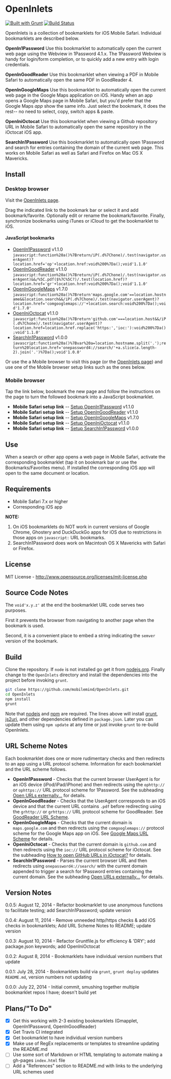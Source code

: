 # OpenInlets

[![Built with Grunt](https://cdn.gruntjs.com/builtwith.png)](http://gruntjs.com/)
[![Build Status](https://secure.travis-ci.org/mobilemind/OpenInlets.png?branch=master)](http://travis-ci.org/mobilemind/OpenInlets)

OpenInlets is a collection of bookmarklets for iOS Mobile Safari. Individual bookmarklets are
described below.

__OpenIn1Password__ Use this bookmarklet to automatically open the current web page using the
Webview in 1Password 4.1.x. The 1Password Webview is handy for login/form completion, or to
quickly add a new entry with login credentials.

__OpenInGoodReader__ Use this bookmarklet when viewing a PDF in Mobile Safari to automatically
open the same PDF in GoodReader 4.

__OpenInGoogleMaps__ Use this bookmarklet to automatically open the current web page in the
Google Maps application on iOS. Handy when an app opens a Google Maps page in Mobile Safari,
but you'd prefer that the Google Maps _app_ show the same info. Just select the bookmark, it does
the rest-- no need to select, copy, switch apps & paste.

__OpenIniOctocat__ Use this bookmarklet when viewing a Github repository URL in Mobile Safari to
automatically open the same repository in the iOctocat iOS app.

__SearchIn1Password__ Use this bookmarklet to automatically open 1Password and search for entries
containing the domain of the current web page. This works on Mobile Safari as well as Safari and
Firefox on Mac OS X Mavericks.


## Install
### Desktop browser
Visit the [OpenInlets page].

Drag the indicated link to the bookmark bar or select it and add bookmark/favorite. Optionally
edit or rename the bookmark/favorite. Finally, synchronize bookmarks using iTunes or iCloud to
get the bookmarklet to iOS.

#### JavaScript bookmarks
+ [OpenIn1Password] v1.1.0 `javascript:function%20a()%7Breturn/iP(.d%7Chone)/.test(navigator.userAgent)?location.href='op'+location.href:void%200%7Da();void'1.1.0'`
+ [OpenInGoodReader] v1.1.0 `javascript:function%20a()%7Breturn/iP(.d%7Chone)/.test(navigator.userAgent)&&/%5C.pdf($%7C%5C?)/.test(location.href)?location.href='gr'+location.href:void%200%7Da();void'1.1.0'`
+ [OpenInGoogleMaps] v1.7.0 `javascript:function%20a()%7Breturn'maps.google.com'==location.hostname&&location.search&&/iP(.d%7Chone)/.test(navigator.userAgent)?location.href='comgooglemaps://'+location.search:void%200%7Da();void'1.7.0'`
+ [OpenIniOctocat] v1.1.0 `javascript:function%20a()%7Breturn'github.com'===location.host&&/iP(.d%7Chone)/.test(navigator.userAgent)?location.href=location.href.replace('https:','ioc:'):void%200%7Da();void'1.1.0'`
+ [SearchIn1Password] v1.0.0 `javascript:function%20a()%7Bvar%20a=location.hostname.split('.');return%20location.href='onepassword4://search/'+a.slice(a.length-2).join('.')%7Da();void'1.0.0'`

Or use the a Mobile browser to visit this page (or the [OpenInlets page]) and use one of the Mobile
browser setup links such as the ones below.

### Mobile browser
Tap the link below, bookmark the new page and follow the instructions on the page to turn the
followed bookmark into a JavaScript bookmarklet.

+ **Mobile Safari setup link** -- [Setup OpenIn1Password] v1.1.0
+ **Mobile Safari setup link** -- [Setup OpenInGoodReader] v1.1.0
+ **Mobile Safari setup link** -- [Setup OpenInGoogleMaps] v1.7.0
+ **Mobile Safari setup link** -- [Setup OpenIniOctocat] v1.1.0
+ **Mobile Safari setup link** -- [Setup SearchIn1Password] v1.0.0

## Use
When a search or other app opens a web page in Mobile Safari, activate the corresponding bookmarklet
(tap it on bookmark bar or use the Bookmarks/Favorites menu). If installed the corresponding iOS
app will open to the same document or location.

## Requirements
* Mobile Safari 7.x or higher
* Corresponding iOS app

**NOTE:**
1. On iOS bookmarklets do NOT work in current versions of Google Chrome, Ghostery and DuckDuckGo apps
for iOS due to restrictions in those apps on `javascript:` URL bookmarks.
2. SearchIn1Password does work on Macintosh OS X Mavericks with Safari or Firefox.

## License
MIT License - <http://www.opensource.org/licenses/mit-license.php>

## Source Code Notes

The `void'x.y.z'` at the end the bookmarklet URL code serves two purposes.

First it prevents the browser from navigating to another page when the bookmark is used.

Second, it is a convenient place to embed a string indicating the `semver` version of the bookmark.

## Build
Clone the repository. If `node` is not installed go get it from [nodejs.org][nodejs]. Finally change to
the `OpenInlets` directory and install the dependencies into the project before invoking `grunt`.
```bash
git clone https://github.com/mobilemind/OpenInlets.git
cd OpenInlets
npm install
grunt
```

Note that [nodejs] and [npm] are required. The lines above will install [grunt], [js2uri], and other
dependencies defined in `package.json`. Later you can update them using `npm update` at any time or
just invoke `grunt` to re-build OpenInlets.

## URL Scheme Notes
Each bookmarklet does one or more rudimentary checks and then redirects to an app using a URL protocol
scheme. Information for each bookmarklet and the URL scheme follows.

* **OpenIn1Password** - Checks that the current browser UserAgent is for an iOS device (iPod/iPad/iPhone)
and then redirects using the `ophttp://` or `ophttps://` URL protocol scheme for 1Password. See the
subheading [Open URLs externally...][1Password URL Scheme] for details.
* **OpenInGoodReader** - Checks that the UserAgent corresponds to an iOS device and that the current URL
contains `.pdf` before redirecting using the `grhttp://` or `grhttps://` URL protocol scheme for GoodReader.
See [GoodReader URL Scheme].
* **OpenInGoogleMaps** - Checks that the current domain is `maps.google.com` and then redirects using
the `comgooglemaps://` protocol scheme for the Google Maps app on iOS. See [Google Maps URL Scheme]
for details.
* **OpenIniOctocat** - Checks that the current domain is `github.com` and then redirects using the
`ioc://` URL protocol scheme for iOctocat. See the subheading [How to open GitHub URLs in iOctocat?][iOctocat URL Scheme]
for details.
* **SearchIn1Password** - Parses the current browser URL and then redirects using `onepassword4://search/`
with the current domain appended to trigger a search for 1Password entries containing the current domain.
See the subheading [Open URLs externally...][1Password URL Scheme] for details.


## Version Notes
0.0.5: August 12, 2014 - Refactor bookmarklet to use anonymous functions to facilitate testing; add SearchIn1Password; update version

0.0.4: August 11, 2014 - Remove unneeded http/https checks & add iOS checks in bookmarklets; Add URL Scheme Notes to README; update version

0.0.3: August 10, 2014 - Refactor Gruntfile.js for efficiency & 'DRY'; add package.json keywords; add OpenIniOctocat

0.0.2: August 8, 2014 - Bookmarklets have individual version numbers that update

0.0.1: July 28, 2014 - Bookmarklets build via `grunt`, `grunt deploy` updates `README.md`, version numbers not updating

0.0.0: July 22, 2014 - Initial commit, smushing together multiple bookmarklet repos I have; doesn't build yet

## Plans/"To Do"
- [X] Get this working with 2-3 existing bookmarklets (Gmapplet, OpenIn1Password, OpenInGoodReader)
- [X] Get Travis CI integrated
- [X] Get bookmarklet to have individual version numbers
- [X] Make use of RegEx replacements or templates to streamline updating the README.md
- [ ] Use some sort of Markdown or HTML templating to automate making a gh-pages `index.html` file
- [ ] Add a "References" section to README.md with links to the underlying URL schemes used

<!--- JavaScript links -->
[OpenIn1Password]: javascript:function%20a()%7Breturn/iP(.d%7Chone)/.test(navigator.userAgent)?location.href='op'+location.href:void%200%7Da();void'1.1.0' "OpenIn1Password"
[OpenInGoodReader]: javascript:function%20a()%7Breturn/iP(.d%7Chone)/.test(navigator.userAgent)&&/%5C.pdf($%7C%5C?)/.test(location.href)?location.href='gr'+location.href:void%200%7Da();void'1.1.0' "OpenInGoodReader"
[OpenInGoogleMaps]: javascript:function%20a()%7Breturn'maps.google.com'==location.hostname&&location.search&&/iP(.d%7Chone)/.test(navigator.userAgent)?location.href='comgooglemaps://'+location.search:void%200%7Da();void'1.7.0' "OpenInGoogleMaps"
[OpenIniOctocat]: javascript:function%20a()%7Breturn'github.com'===location.host&&/iP(.d%7Chone)/.test(navigator.userAgent)?location.href=location.href.replace('https:','ioc:'):void%200%7Da();void'1.1.0' "OpenIniOctocat"
[SearchIn1Password]: javascript:function%20a()%7Bvar%20a=location.hostname.split('.');return%20location.href='onepassword4://search/'+a.slice(a.length-2).join('.')%7Da();void'1.0.0' "SearchIn1Password"
<!--- Setup links -->
[Setup OpenIn1Password]: http://mmind.me/_?javascript:function%20a()%7Breturn/iP(.d%7Chone)/.test(navigator.userAgent)?location.href='op'+location.href:void%200%7Da();void'1.1.0' "Setup OpenIn1Password"
[Setup OpenInGoodReader]: http://mmind.me/_?javascript:function%20a()%7Breturn/iP(.d%7Chone)/.test(navigator.userAgent)&&/%5C.pdf($%7C%5C?)/.test(location.href)?location.href='gr'+location.href:void%200%7Da();void'1.1.0' "Setup OpenInGoodReader"
[Setup OpenInGoogleMaps]: http://mmind.me/_?javascript:function%20a()%7Breturn'maps.google.com'==location.hostname&&location.search&&/iP(.d%7Chone)/.test(navigator.userAgent)?location.href='comgooglemaps://'+location.search:void%200%7Da();void'1.7.0' "Setup OpenInGoogleMaps"
[Setup OpenIniOctocat]: http://mmind.me/_?javascript:function%20a()%7Breturn'github.com'===location.host&&/iP(.d%7Chone)/.test(navigator.userAgent)?location.href=location.href.replace('https:','ioc:'):void%200%7Da();void'1.1.0' "Setup OpenIniOctocat"
[Setup SearchIn1Password]: http://mmind.me/_?javascript:function%20a()%7Bvar%20a=location.hostname.split('.');return%20location.href='onepassword4://search/'+a.slice(a.length-2).join('.')%7Da();void'1.0.0' "Setup SearchIn1Password"
<!-- Reference links -->
[nodejs]: http://nodejs.org/
[npm]: https://npmjs.org/
[grunt]: http://gruntjs.com/
[js2uri]: https://npmjs.org/package/js2uri
[OpenInlets page]: http://mobilemind.github.io/OpenInlets/
[1Password URL Scheme]: http://blog.agilebits.com/2013/01/24/developers-heres-how-to-add-a-little-1password-to-your-ios-apps/ "Agile Bits: 1Password URL Scheme"
[GoodReader URL Scheme]: http://www.goodreader.com/gr-man-howto.html#ghttp "GoodReader:How do I save a file from Safari to GoodReader?"
[Google Maps URL Scheme]: https://developers.google.com/maps/documentation/ios/urlscheme "Google Developers:Google Maps URL Scheme"
[iOctocat URL Scheme]: http://ioctocat.com/faq/ "iOctocat FAQs - How to open GitHub URLs in iOctocat?"
